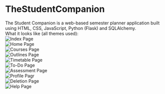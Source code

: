 # TheStudentCompanion
The Student Companion is a web-based semester planner application built using HTML, CSS, JavaScript, Python (Flask) and SQLAlchemy.
<br />
What it looks like (all themes used): <br />
<img src="https://64.media.tumblr.com/0f677f7e78b82da63695bd7af2f84dfe/9be0592d7b717ce9-c4/s2048x3072/6cedea3edc4333beba1b9011773f4b168a0779b2.pnj" alt="Index Page">
<br>
<img src="https://64.media.tumblr.com/7bed48d0b863e98b71956fc2a8646636/9be0592d7b717ce9-11/s2048x3072/69de0708db795e8675e7ba83fe9f41ea8453d533.pnj" alt="Home Page">
<br>
<img src="https://64.media.tumblr.com/c9dde45819034c61e2c6f1cab716b1b5/9be0592d7b717ce9-5a/s2048x3072/44efdadf4a0a65efb23a8063de59db5c934c1978.pnj" alt="Courses Page">
<br>
<img src="https://64.media.tumblr.com/86e7ea818db197d2780088de46ce8485/9be0592d7b717ce9-99/s2048x3072/036f93887341c01b365208cbd55743cae99f72eb.pnj" alt="Outlines Page">
<br>
<img src="https://64.media.tumblr.com/5fffa4d003b716f1df8db6b793ef7cf6/9be0592d7b717ce9-ed/s2048x3072/70e872df44bbaffd608c529945a9e6752e030c99.pnj" alt="Timetable Page">
<br>
<img src="https://64.media.tumblr.com/480c448ede6f7c9d0cb73a4c2f142f0e/9be0592d7b717ce9-c5/s2048x3072/78b8f537e184381399d4182be6c82a4c0f7c2160.pnj" alt="To-Do Page">
<br>
<img src="https://64.media.tumblr.com/e5e088a420a112c03daa93335062d2a3/9be0592d7b717ce9-a6/s2048x3072/c78661a1c4c3fb7bab449f827d50b3bc396edf21.pnj" alt="Assessment Page">
<br>
<img src="https://64.media.tumblr.com/4e529c038edb875b79158a0887a8441c/9be0592d7b717ce9-cf/s2048x3072/466fc7b5c1a568fd4298e5eafee1ccb90911bafb.pnj" alt="Profile Pagr">
<br>
<img src="https://64.media.tumblr.com/78f4690259354dcde129a84e805e241d/9be0592d7b717ce9-6d/s2048x3072/ee9e7a4d606d03f00025c18bd10ce3f2a7a2b5f7.pnj" alt="Deletion Page">
<br>
<img src="https://64.media.tumblr.com/868198926866d7eaa75b54167f86b1f8/9be0592d7b717ce9-2a/s2048x3072/47862a6309106ddc5624596734e0f6b16fd62fc2.pnj" alt="Help Page">
